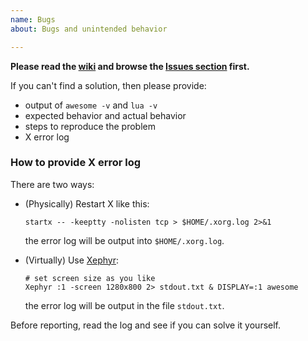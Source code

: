 ```yaml
---
name: Bugs
about: Bugs and unintended behavior

---
```


**Please read the [wiki](https://github.com/lcpz/lain/wiki) and browse the [Issues section](https://github.com/lcpz/lain/issues) first.**

If you can't find a solution, then please provide:

* output of `awesome -v` and `lua -v`
* expected behavior and actual behavior
* steps to reproduce the problem
* X error log

### How to provide X error log

There are two ways:

* (Physically) Restart X like this:
  ```shell
  startx -- -keeptty -nolisten tcp > $HOME/.xorg.log 2>&1
  ```
  the error log will be output into `$HOME/.xorg.log`.

* (Virtually) Use [Xephyr](https://wikipedia.org/wiki/Xephyr):
  ```shell
  # set screen size as you like
  Xephyr :1 -screen 1280x800 2> stdout.txt & DISPLAY=:1 awesome
  ```
  the error log will be output in the file `stdout.txt`.

Before reporting, read the log and see if you can solve it yourself.
